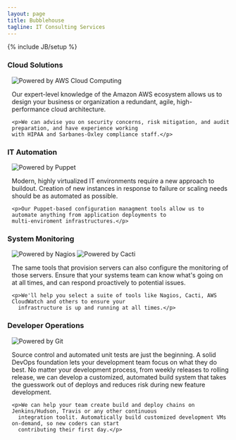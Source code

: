 ```yaml
---
layout: page
title: Bubblehouse
tagline: IT Consulting Services
---
```

{% include JB/setup %}

<h3>Cloud Solutions</h3>

<div class="row" style="margin-left: 10px">
  <div class="span2">
    <img src="http://awsmedia.s3.amazonaws.com/AWS_Logo_PoweredBy_127px.png" alt="Powered by AWS Cloud Computing">
  </div>

  <div class="span10">
    <p>Our expert-level knowledge of the Amazon AWS ecosystem allows us to design your business or organization
    a redundant, agile, high-performance cloud architecture.</p>

    <p>We can advise you on security concerns, risk mitigation, and audit preparation, and have experience working
    with HIPAA and Sarbanes-Oxley compliance staff.</p>
  </div>
</div>
    
<h3>IT Automation</h3>

<div class="row" style="margin-left: 10px">
  <div class="span2">
    <img src="http://puppetlabs.com/wp-content/uploads/2010/12/PL_logo_horizontal_RGB_sm.png" alt="Powered by Puppet">
  </div>

  <div class="span10">
    <p>Modern, highly virtualized IT environments require a new approach to buildout. Creation of new instances in
    response to failure or scaling needs should be as automated as possible.</p>

    <p>Our Puppet-based configuration managment tools allow us to automate anything from application deployments to
    multi-enviroment infrastructures.</p>
  </div>
</div>

<h3>System Monitoring</h3>

<div class="row" style="margin-left: 10px">
  <div class="span2">
    <img src="{{ ASSET_PATH }}images/nagios_logo_black.png" alt="Powered by Nagios">
    <img src="{{ ASSET_PATH }}images/cacti_logo_white.gif" alt="Powered by Cacti">
  </div>

  <div class="span10">
    <p>The same tools that provision servers can also configure the monitoring of those servers. Ensure that your 
      systems team can know what's going on at all times, and can respond proactively to potential issues.</p>

    <p>We'll help you select a suite of tools like Nagios, Cacti, AWS CloudWatch and others to ensure your
      infrastructure is up and running at all times.</p>
  </div>
</div>

<h3>Developer Operations</h3>

<div class="row" style="margin-left: 10px">
  <div class="span2">
    <img src="{{ ASSET_PATH }}images/Git-Logo-White.png" alt="Powered by Git">
  </div>

  <div class="span10">
    <p>Source control and automated unit tests are just the beginning. A solid DevOps foundation lets your 
      development team focus on what they do best. No matter your development process, from weekly releases to
      rolling release, we can develop a customized, automated build system that takes the guesswork out of
      deploys and reduces risk during new feature development.</p>

    <p>We can help your team create build and deploy chains on Jenkins/Hudson, Travis or any other continuous
      integration toolit. Automatically build customized development VMs on-demand, so new coders can start
      contributing their first day.</p>
  </div>
</div>





